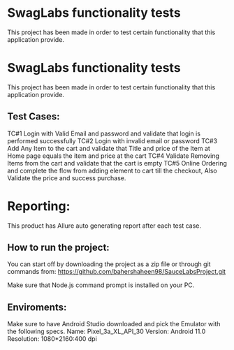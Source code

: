 
# SwagLabs functionality tests

This project has been made in order to test certain functionality
that this application provide.



# SwagLabs functionality tests

This project has been made in order to test certain functionality
that this application provide.

## Test Cases: 
TC#1 Login with Valid Email and password and validate that login is performed successfully
TC#2 Login with invalid email or password
TC#3 Add Any Item to the cart and validate that Title and price of the Item at Home page equals the item and price at the cart
TC#4 Validate Removing Items from the cart and validate that the cart is empty
TC#5 Online Ordering and complete the flow from adding element to cart till the checkout, Also Validate the price and success purchase.

# Reporting: 
This product has Allure auto generating report after each test case.

## How to run the project:
You can start off by downloading the project as a zip file or through git commands from:
https://github.com/bahershaheen98/SauceLabsProject.git

Make sure that Node.js command prompt is installed on your PC.

## Enviroments:
Make sure to have Android Studio downloaded and pick the Emulator with the following specs.
Name: Pixel_3a_XL_API_30
Version: Android 11.0
Resolution: 1080*2160:400 dpi

